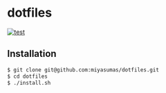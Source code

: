 # dotfiles

[![test](https://github.com/miyasumas/dotfiles/actions/workflows/ci.yml/badge.svg)](https://github.com/miyasumas/dotfiles/actions/workflows/ci.yml)

## Installation

```bash
$ git clone git@github.com:miyasumas/dotfiles.git
$ cd dotfiles
$ ./install.sh
```
